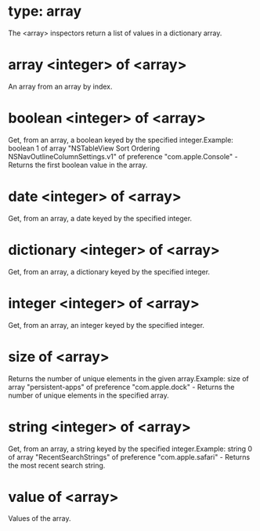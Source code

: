 # type: array

The &lt;array&gt; inspectors return a list of values in a dictionary array.

# array &lt;integer&gt; of &lt;array&gt;

An array from an array by index.

# boolean &lt;integer&gt; of &lt;array&gt;

Get, from an array, a boolean keyed by the specified integer.Example: boolean 1 of array &quot;NSTableView Sort Ordering NSNavOutlineColumnSettings.v1&quot; of preference &quot;com.apple.Console&quot; - Returns the first boolean value in the array.

# date &lt;integer&gt; of &lt;array&gt;

Get, from an array, a date keyed by the specified integer.

# dictionary &lt;integer&gt; of &lt;array&gt;

Get, from an array, a dictionary keyed by the specified integer.

# integer &lt;integer&gt; of &lt;array&gt;

Get, from an array, an integer keyed by the specified integer.

# size of &lt;array&gt;

Returns the number of unique elements in the given array.Example: size of array &quot;persistent-apps&quot; of preference &quot;com.apple.dock&quot; - Returns the number of unique elements in the specified array.

# string &lt;integer&gt; of &lt;array&gt;

Get, from an array, a string keyed by the specified integer.Example: string 0 of array &quot;RecentSearchStrings&quot; of preference &quot;com.apple.safari&quot; - Returns the most recent search string.

# value of &lt;array&gt;

Values of the array.
